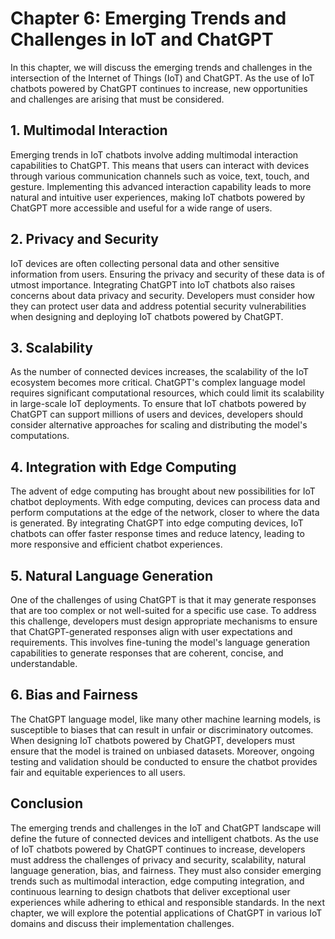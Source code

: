 Chapter 6: Emerging Trends and Challenges in IoT and ChatGPT
============================================================

In this chapter, we will discuss the emerging trends and challenges in the intersection of the Internet of Things (IoT) and ChatGPT. As the use of IoT chatbots powered by ChatGPT continues to increase, new opportunities and challenges are arising that must be considered.

**1. Multimodal Interaction**
-----------------------------

Emerging trends in IoT chatbots involve adding multimodal interaction capabilities to ChatGPT. This means that users can interact with devices through various communication channels such as voice, text, touch, and gesture. Implementing this advanced interaction capability leads to more natural and intuitive user experiences, making IoT chatbots powered by ChatGPT more accessible and useful for a wide range of users.

**2. Privacy and Security**
---------------------------

IoT devices are often collecting personal data and other sensitive information from users. Ensuring the privacy and security of these data is of utmost importance. Integrating ChatGPT into IoT chatbots also raises concerns about data privacy and security. Developers must consider how they can protect user data and address potential security vulnerabilities when designing and deploying IoT chatbots powered by ChatGPT.

**3. Scalability**
------------------

As the number of connected devices increases, the scalability of the IoT ecosystem becomes more critical. ChatGPT's complex language model requires significant computational resources, which could limit its scalability in large-scale IoT deployments. To ensure that IoT chatbots powered by ChatGPT can support millions of users and devices, developers should consider alternative approaches for scaling and distributing the model's computations.

**4. Integration with Edge Computing**
--------------------------------------

The advent of edge computing has brought about new possibilities for IoT chatbot deployments. With edge computing, devices can process data and perform computations at the edge of the network, closer to where the data is generated. By integrating ChatGPT into edge computing devices, IoT chatbots can offer faster response times and reduce latency, leading to more responsive and efficient chatbot experiences.

**5. Natural Language Generation**
----------------------------------

One of the challenges of using ChatGPT is that it may generate responses that are too complex or not well-suited for a specific use case. To address this challenge, developers must design appropriate mechanisms to ensure that ChatGPT-generated responses align with user expectations and requirements. This involves fine-tuning the model's language generation capabilities to generate responses that are coherent, concise, and understandable.

**6. Bias and Fairness**
------------------------

The ChatGPT language model, like many other machine learning models, is susceptible to biases that can result in unfair or discriminatory outcomes. When designing IoT chatbots powered by ChatGPT, developers must ensure that the model is trained on unbiased datasets. Moreover, ongoing testing and validation should be conducted to ensure the chatbot provides fair and equitable experiences to all users.

**Conclusion**
--------------

The emerging trends and challenges in the IoT and ChatGPT landscape will define the future of connected devices and intelligent chatbots. As the use of IoT chatbots powered by ChatGPT continues to increase, developers must address the challenges of privacy and security, scalability, natural language generation, bias, and fairness. They must also consider emerging trends such as multimodal interaction, edge computing integration, and continuous learning to design chatbots that deliver exceptional user experiences while adhering to ethical and responsible standards. In the next chapter, we will explore the potential applications of ChatGPT in various IoT domains and discuss their implementation challenges.
